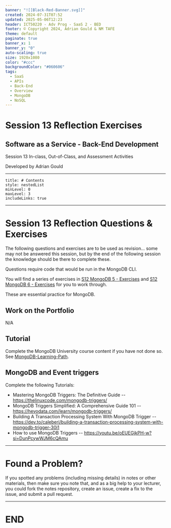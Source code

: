 ```yaml
---
banner: "![[Black-Red-Banner.svg]]"
created: 2024-07-31T07:52
updated: 2025-05-06T12:23
header: ICT50220 - Adv Prog - SaaS 2 - BED
footer: © Copyright 2024, Adrian Gould & NM TAFE
theme: default
paginate: true
banner_x: 1
banner_y: "0"
auto-scaling: true
size: 1920x1080
color: "#ccc"
backgroundColor: "#060606"
tags:
  - SaaS
  - APIs
  - Back-End
  - Overview
  - MongoDB
  - NoSQL
---
```


# Session 13 Reflection Exercises

## Software as a Service - Back-End Development

Session 13 In-class, Out-of-Class, and Assessment Activities 

Developed by Adrian Gould

---

```table-of-contents
title: # Contents
style: nestedList
minLevel: 0
maxLevel: 3
includeLinks: true
```

---

# Session 13 Reflection Questions & Exercises

The following questions and exercises are to be used as revision... some may not be answered this session, but by the end of the following session the knowledge should be there to complete these.

Questions require code that would be run in the MongoDB CLI.

You will find a series of exercises in [S12 MongoDB 5 - Exercises](../Session-12/S12-MongoDB-5.md) and [S12 MongoDB 6 - Exercises](../Session-12/S12-MongoDB-6.md) for you to work through.

These are essential practice for MongoDB.

## Work on the Portfolio

N/A

## Tutorial

Complete the MongoDB University course content if you have not done so.
See [MongoDB-Learning-Path](../Session-09/S09-MongoDB-Learning-Path.md).

## MongoDB and Event triggers

Complete the following Tutorials:

- Mastering MongoDB Triggers: The Definitive Guide --  https://thelinuxcode.com/mongodb-triggers/
- MongoDB Triggers Simplified: A Comprehensive Guide 101 -- https://hevodata.com/learn/mongodb-triggers/
- Building A Transaction Processing System With MongoDB Trigger -- https://dev.to/caleberi/building-a-transaction-processing-system-with-mongodb-trigger-30i1
- How to use MongoDB Triggers -- https://youtu.be/oEUEGjkPH-w?si=DunPcywWJM6cQAmu


---
# Found a Problem?
 
If you spotted any problems (including missing details) in notes or other materials, then make sure you note that, and as a big help to your lecturer, you could fork the notes repository, create an issue, create a fix to the issue, and submit a pull request.



---

# END
